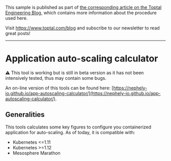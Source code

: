 This sample is published as part of [the corresponding article on the Toptal Engineering Blog](), which contains more information about the procedure used here.

Visit https://www.toptal.com/blog and subscribe to our newsletter to read great posts!

* * *

# Application auto-scaling calculator

:warning: This tool is working but is still in beta version as it has not been intensively tested, thus may contain some bugs.

An on-line version of this tools can be found here: [https://nephely-io.github.io/app-autoscaling-calculator/](https://nephely-io.github.io/app-autoscaling-calculator/).

## Generalities

This tools calculates some key figures to configure you containerized application for auto-scaling. As of today, it is compatible with:

* Kubernetes <=1.11
* Kubernetes >=1.12
* Mesosphere Marathon
